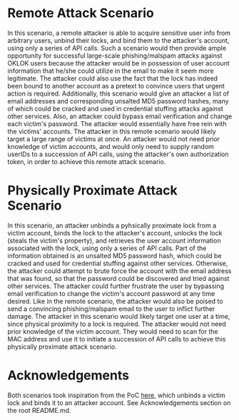 # Remote Attack Scenario
In this scenario, a remote attacker is able to acquire sensitive user info from arbitrary users, unbind their locks, and bind them to the attacker's account, using only a series of API calls. Such a scenario would then provide ample opportunity for successful large-scale phishing/malspam attacks against OKLOK users because the attacker would be in possession of user account information that he/she could utilize in the email to make it seem more legitimate. The attacker could also use the fact that the lock has indeed been bound to another account as a pretext to convince users that urgent action is required. Additionally, this scenario would give an attacker a list of email addresses and corresponding unsalted MD5 password hashes, many of which could be cracked and used in credential stuffing attacks against other services. Also, an attacker could bypass email verification and change each victim's password. The attacker would essentially have free rein with the victims' accounts. The attacker in this remote scenario would likely target a large range of victims at once. An attacker would not need prior knowledge of victim accounts, and would only need to supply random userIDs to a succession of API calls, using the attacker's own authorization token, in order to achieve this remote attack scenario.

# Physically Proximate Attack Scenario
In this scenario, an attacker unbinds a pyhsically proximate lock from a victim account, binds the lock to the attacker's account, unlocks the lock (steals the victim's property), and retrieves the user account information associated with the lock, using only a series of API calls. Part of the information obtained is an unsalted MD5 password hash, which could be cracked and used for credential stuffing against other services. Otherwise, the attacker could attempt to brute force the account with the email address that was found, so that the password could be discovered and tried against other services. The attacker could further frustrate the user by bypassing email verification to change the victim's account password at any time desired. Like in the remote scenario, the attacker would also be poised to send a convincing phishing/malspam email to the user to inflict further damage. The attacker in this scenario would likely target one user at a time, since physical proximity to a lock is required. The attacker would not need prior knowledge of the victim account. They would need to scan for the MAC address and use it to initiate a succession of API calls to achieve this physically proximate attack scenario.

# Acknowledgements
Both scenarios took inspiration from the PoC [here](https://github.com/securelayer7/pwnfb50/blob/master/pwnfb50.py), which unbinds a victim lock and binds it to an attacker account. See Acknowledgements section on the root README.md.
